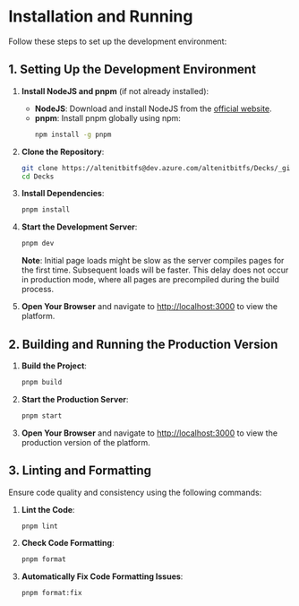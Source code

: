# Installation and Running

Follow these steps to set up the development environment:

## 1. Setting Up the Development Environment

1. **Install NodeJS and pnpm** (if not already installed):

   - **NodeJS**: Download and install NodeJS from the [official website](https://nodejs.org/).
   - **pnpm**: Install pnpm globally using npm:
     ```bash
     npm install -g pnpm
     ```

2. **Clone the Repository**:

   ```bash
   git clone https://altenitbitfs@dev.azure.com/altenitbitfs/Decks/_git/Decks
   cd Decks
   ```

3. **Install Dependencies**:

   ```bash
   pnpm install
   ```

4. **Start the Development Server**:

   ```bash
   pnpm dev
   ```

   **Note**: Initial page loads might be slow as the server compiles pages for the first time. Subsequent loads will be faster. This delay does not occur in production mode, where all pages are precompiled during the build process.

5. **Open Your Browser** and navigate to [http://localhost:3000](http://localhost:3000) to view the platform.

## 2. Building and Running the Production Version

1. **Build the Project**:

   ```bash
   pnpm build
   ```

2. **Start the Production Server**:

   ```bash
   pnpm start
   ```

3. **Open Your Browser** and navigate to [http://localhost:3000](http://localhost:3000) to view the production version of the platform.

## 3. Linting and Formatting

Ensure code quality and consistency using the following commands:

1. **Lint the Code**:

   ```bash
   pnpm lint
   ```

2. **Check Code Formatting**:

   ```bash
   pnpm format
   ```

3. **Automatically Fix Code Formatting Issues**:

   ```bash
   pnpm format:fix
   ```